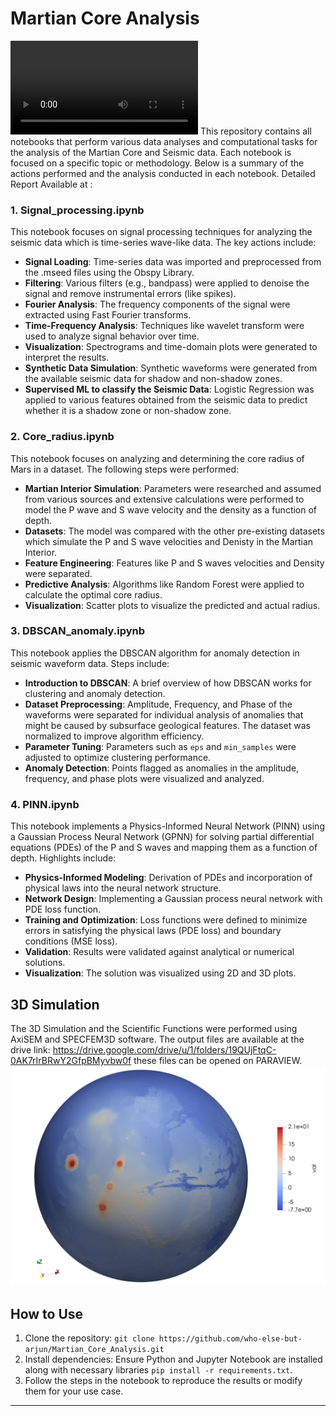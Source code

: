 # Martian Core Analysis
![](/3D/Surface_Z.mp4)
This repository contains all notebooks that perform various data analyses and computational tasks for the analysis of the Martian Core and Seismic data. Each notebook is focused on a specific topic or methodology. Below is a summary of the actions performed and the analysis conducted in each notebook. 
Detailed Report Available at :

### 1. Signal_processing.ipynb
This notebook focuses on signal processing techniques for analyzing the seismic data which is time-series wave-like data. The key actions include:
- **Signal Loading**: Time-series data was imported and preprocessed from the .mseed files using the Obspy Library.
- **Filtering**: Various filters (e.g., bandpass) were applied to denoise the signal and remove instrumental errors (like spikes).
- **Fourier Analysis**: The frequency components of the signal were extracted using Fast Fourier transforms.
- **Time-Frequency Analysis**: Techniques like wavelet transform were used to analyze signal behavior over time.
- **Visualization**: Spectrograms and time-domain plots were generated to interpret the results.
- **Synthetic Data Simulation**: Synthetic waveforms were generated from the available seismic data for shadow and non-shadow zones. 
- **Supervised ML to classify the Seismic Data**: Logistic Regression was applied to various features obtained from the seismic data to predict whether it is a shadow zone or non-shadow zone.

### 2. Core_radius.ipynb
This notebook focuses on analyzing and determining the core radius of Mars in a dataset. The following steps were performed:
- **Martian Interior Simulation**: Parameters were researched and assumed from various sources and extensive calculations were performed to model the P wave and S wave velocity and the density as a function of depth.
- **Datasets**: The model was compared with the other pre-existing datasets which simulate the P and S wave velocities and Denisty in the Martian Interior.
- **Feature Engineering**: Features like P and S waves velocities and Density were separated.
- **Predictive Analysis**: Algorithms like Random Forest were applied to calculate the optimal core radius.
- **Visualization**: Scatter plots to visualize the predicted and actual radius.

### 3. DBSCAN_anomaly.ipynb
This notebook applies the DBSCAN algorithm for anomaly detection in seismic waveform data. Steps include:
- **Introduction to DBSCAN**: A brief overview of how DBSCAN works for clustering and anomaly detection.
- **Dataset Preprocessing**: Amplitude, Frequency, and Phase of the waveforms were separated for individual analysis of anomalies that might be caused by subsurface geological features. The dataset was normalized to improve algorithm efficiency.
- **Parameter Tuning**: Parameters such as `eps` and `min_samples` were adjusted to optimize clustering performance.
- **Anomaly Detection**: Points flagged as anomalies in the amplitude, frequency, and phase plots were visualized and analyzed.

### 4. PINN.ipynb
This notebook implements a Physics-Informed Neural Network (PINN) using a Gaussian Process Neural Network (GPNN) for solving partial differential equations (PDEs) of the P and S waves and mapping them as a function of depth. Highlights include:
- **Physics-Informed Modeling**: Derivation of PDEs and incorporation of physical laws into the neural network structure.
- **Network Design**: Implementing a Gaussian process neural network with PDE loss function.
- **Training and Optimization**: Loss functions were defined to minimize errors in satisfying the physical laws (PDE loss) and boundary conditions (MSE loss).
- **Validation**: Results were validated against analytical or numerical solutions.
- **Visualization**: The solution was visualized using 2D and 3D plots.

## 3D Simulation
The 3D Simulation and the Scientific Functions were performed using AxiSEM and SPECFEM3D software. The output files are available at the drive link: https://drive.google.com/drive/u/1/folders/19QUjFtqC-0AK7rIrBRwY2GfpBMyvbw0f these files can be opened on PARAVIEW. 
![](/3D/topography.png)
## How to Use
1. Clone the repository: `git clone https://github.com/who-else-but-arjun/Martian_Core_Analysis.git`
2. Install dependencies: Ensure Python and Jupyter Notebook are installed along with necessary libraries `pip install -r requirements.txt`.
4. Follow the steps in the notebook to reproduce the results or modify them for your use case.

---
